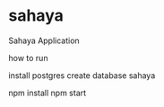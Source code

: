 # sahaya
Sahaya Application

how to run

install postgres
create database sahaya

npm install
npm start

